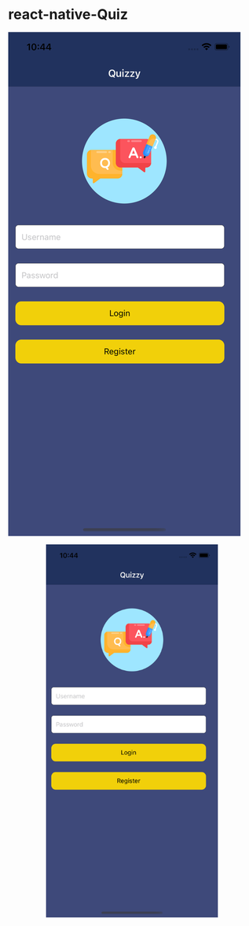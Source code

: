 # react-native-Quiz

![alt text](https://github.com/erkutr-prog/react-native-Quiz/blob/main/assets/screenshots/login.png?raw=true)

<p align="center">
  <img src="https://github.com/erkutr-prog/react-native-Quiz/blob/main/assets/screenshots/login.png" width="350" title="hover text">
</p>
